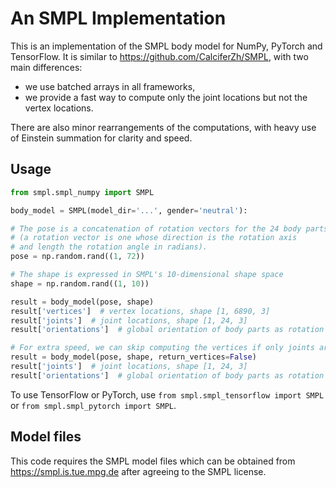 # An SMPL Implementation

This is an implementation of the SMPL body model for NumPy, PyTorch and TensorFlow.
It is similar to https://github.com/CalciferZh/SMPL, with two main differences:

- we use batched arrays in all frameworks,
- we provide a fast way to compute only the joint locations but not the vertex locations.

There are also minor rearrangements of the computations, with heavy use of Einstein summation for clarity and speed.

## Usage

```python
from smpl.smpl_numpy import SMPL

body_model = SMPL(model_dir='...', gender='neutral'):

# The pose is a concatenation of rotation vectors for the 24 body parts
# (a rotation vector is one whose direction is the rotation axis
# and length the rotation angle in radians).
pose = np.random.rand((1, 72))

# The shape is expressed in SMPL's 10-dimensional shape space
shape = np.random.rand((1, 10))

result = body_model(pose, shape)
result['vertices']  # vertex locations, shape [1, 6890, 3]
result['joints']  # joint locations, shape [1, 24, 3]
result['orientations']  # global orientation of body parts as rotation matrices, shape [1, 24, 3, 3]

# For extra speed, we can skip computing the vertices if only joints are needed
result = body_model(pose, shape, return_vertices=False)
result['joints']  # joint locations, shape [1, 24, 3]
result['orientations']  # global orientation of body parts as rotation matrices, shape [1, 24, 3, 3]
```

To use TensorFlow or PyTorch, use `from smpl.smpl_tensorflow import SMPL` or `from smpl.smpl_pytorch import SMPL`.

## Model files

This code requires the SMPL model files which can be obtained from https://smpl.is.tue.mpg.de after agreeing to the SMPL license.
